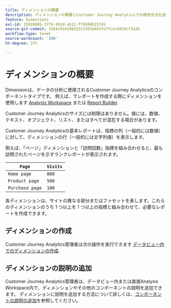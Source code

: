 ```yaml
---
title: ディメンションの概要
description: ディメンションの概要とCustomer Journey Analyticsでの使用方法を説明します
feature: Dimensions
exl-id: 3592808b-17fd-401d-ab12-ff0308b21f45
source-git-commit: 1564c91616015311393a643fe7fcecd429cf3a36
workflow-type: tm+mt
source-wordcount: '190'
ht-degree: 37%

---
```


# ディメンションの概要

Dimensionは、データの分析に使用されるCustomer Journey Analyticsのコンポーネントタイプです。 例えば、でレポートを作成する際にディメンションを使用します [Analysis Workspace](/help/analysis-workspace/home.md) または [Report Builder](/help/report-builder/report-buider-overview.md).

Customer Journey Analyticsのサイズには制限はありません。値には、数値、テキスト、オブジェクト、リスト、またはすべてが混在する場合があります。

Customer Journey Analyticsの基本レポートは、指標の列（一般的には数値）に対して、ディメンションの行（一般的には文字列値）を表示します。

例えば、「ページ」ディメンションと「訪問回数」指標を組み合わせると、最も訪問されたページを示すランクレポートが表示されます。

| `Page` | `Visits` |
| --- | --- |
| `Home page` | `800` |
| `Product page` | `500` |
| `Purchase page` | `100` |

各ディメンションは、サイトの異なる部分またはファセットを表します。これらのディメンションのうち 1 つ以上を 1 つ以上の指標と組み合わせて、必要なレポートを作成できます。

## ディメンションの作成

Customer Journey Analytics管理者は次の操作を実行できます [データビュー内でのディメンションの作成](/help/data-views/create-dataview.md#components).

## ディメンションの説明の追加

Customer Journey Analytics管理者は、データビュー内または直接Analysis Workspace内で、ディメンションやその他のコンポーネントの説明を追加できます。 ディメンションに説明を追加する方法について詳しくは、[コンポーネントの説明の追加](/help/components/add-component-descriptions.md)を参照してください。
